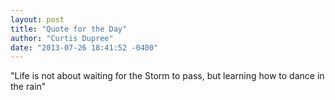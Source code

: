 ```yaml
---
layout: post
title: "Quote for the Day"
author: "Curtis Dupree"
date: "2013-07-26 18:41:52 -0400"
---
```


"Life is not about waiting for the Storm to pass, but learning how to dance in the rain"
